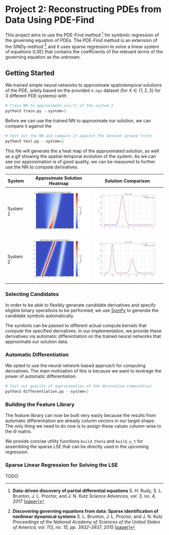 # Project 2: Reconstructing PDEs from Data Using PDE-Find

This project aims to use the PDE-Find method [^1] for symbolic regression of the governing equation of PDEs. The PDE-Find method is an extension of the SINDy method [^2] and it uses sparse regression to solve a linear system of equations (LSE) that contains the coefficients of the relevant terms of the governing equation as the unknown.

## Getting Started

We trained simple neural networks to approximate spatiotemporal solutions of the PDE, solely based on the provided `X.npz` dataset (for $X \in \{1,2,3\}$ for $3$ different PDE systems) with

```python
# Train NN to approximate u(x,t) of the system 2
python3 train.py --system=2
```

Before we can use the trained NN to approximate our solution, we can compare it against the 

```python
# Test out the NN and compare it against the dataset ground truth
python3 test.py --system=2
```

This file will generate the a heat map of the approximated solution, as well as a gif showing the spatial-temporal evolution of the system. As we can see our approximation is of good quality, we can be reassured to further use the NN to compute derivatives.


| System | Approximate Solution Heatmap | Solution Comparison |
| --- | --- | --- |
| System 1 | ![Approximate Solution Heatmap](results/system_1/approximate_sol_heatmap.png) | ![Solution Comparison](results/system_1/solution_comparison.gif) |
| System 2 | ![Approximate Solution Heatmap](results/system_2/approximate_sol_heatmap.png) | ![Solution Comparison](results/system_2/solution_comparison.gif) |


### Selecting Candidates

In order to be able to flexibly generate candidate derivatives and specify eligible binary operations to be performed, we use [SymPy](https://www.sympy.org/en/index.html) to generate the candidate symbols automatically.

The symbols can be passed to different actual compute kernels that compute the specified derivatives. In our implementation, we provide these derivatives via automatic differentiation on the trained neural networks that approximate our solution data.

### Automatic Differentiation

We opted to use the neural network-based approach for computing derivatives. The main motivation of this is because we want to leverage the power of automatic differentiation.

```python
# Test out quality of approximation of the derivative computation
python3 differentiation.py --system=2
```

### Building the Feature Library

The feature library can now be built very easily because the results from automatic differentiation are already column vectors in our target shape. The only thing we need to do now is to assign these values column-wise to the $\Theta$ matrix.

We provide concise utility functions `build_theta` and `build_u_t` for assembling the sparse LSE that can be directly used in the upcoming regression.


### Sparse Linear Regression for Solving the LSE

TODO:


[^1]: **Data-driven discovery of partial differential equations**
    S. H. Rudy, S. L. Brunton, J. L. Proctor, and J. N. Kutz
    *Science Advances, vol. 3, no. 4, 2017*
    [[paper]](https://arxiv.org/abs/1609.06401)
 

[^2]: **Discovering governing equations from data: Sparse identification of nonlinear dynamical systems**
    S. L. Brunton, J. L. Proctor, and J. N. Kutz
    *Proceedings of the National Academy of Sciences of the United States of America, vol. 113, no. 15, pp. 3932–3937, 2015*
    [[paper]](https://arxiv.org/abs/1509.03580)